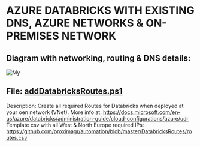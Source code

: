 # AZURE DATABRICKS WITH EXISTING DNS, AZURE NETWORKS & ON-PREMISES NETWORK

## Diagram with networking, routing & DNS details:

![My ](https://www.cloudcorner.gr/wp-content/uploads/2022/09/Databrics.png)

## File: **[addDatabricksRoutes.ps1](https://github.com/proximagr/automation/blob/master/DatabricksRoutes/addDatabricksRoutes.ps1)** ##

Description: Create all required Routes for Databricks when deployed at your oen network (VNet). More info at: https://docs.microsoft.com/en-us/azure/databricks/administration-guide/cloud-configurations/azure/udr
Template csv with all West & North Europe required IPs: https://github.com/proximagr/automation/blob/master/DatabricksRoutes/routes.csv